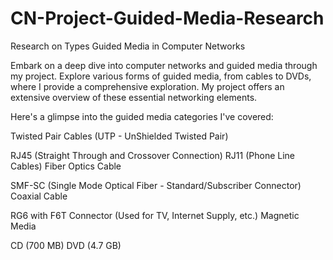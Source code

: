 # CN-Project-Guided-Media-Research
Research on Types Guided Media in Computer Networks

Embark on a deep dive into computer networks and guided media through my project. Explore various forms of guided media, from cables to DVDs, where I provide a comprehensive exploration. My project offers an extensive overview of these essential networking elements.

Here's a glimpse into the guided media categories I've covered:

Twisted Pair Cables (UTP - UnShielded Twisted Pair)

RJ45 (Straight Through and Crossover Connection)
RJ11 (Phone Line Cables)
Fiber Optics Cable

SMF-SC (Single Mode Optical Fiber - Standard/Subscriber Connector)
Coaxial Cable

RG6 with F6T Connector (Used for TV, Internet Supply, etc.)
Magnetic Media

CD (700 MB)
DVD (4.7 GB)

